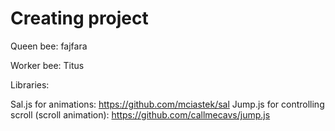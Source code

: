 # Creating project

Queen bee: fajfara

Worker bee: Titus


Libraries:

Sal.js for animations: https://github.com/mciastek/sal
Jump.js for controlling scroll (scroll animation): https://github.com/callmecavs/jump.js